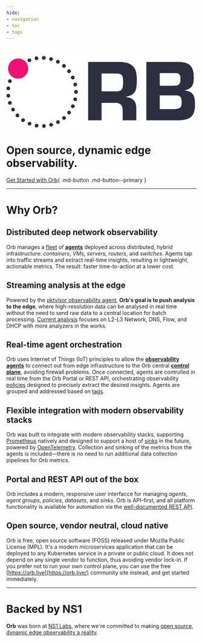 ```yaml
---
hide:
- navigation
- toc
- tags
---
```

<h1></h1>
<img src="img/ORB-logo-black@3x.png" alt="Orb" width="500"/>


# Open source, dynamic edge observability.

[Get Started with Orb](install/){ .md-button .md-button--primary }


***

# Why Orb?

## Distributed deep network observability
Orb manages a [fleet](about/#fleet) of **[agents](about/#agent)** deployed across distributed, hybrid infrastructure: *containers*, *VMs*, *servers*, *routers*, and *switches*. 
Agents tap into traffic streams and extract real-time insights, resulting in lightweight, actionable metrics. The result: faster time-to-action at a lower cost.


## Streaming analysis at the edge
Powered by the [pktvisor observability agent](https://pktvisor.dev), **Orb's goal is to push analysis to the edge**, where high-resolution data can be analysed in real time without the need to send raw data to a central location for batch processing. [Current analysis](https://github.com/ns1labs/pktvisor/wiki/Current-Metrics) focuses on L2-L3 Network, DNS, Flow, and DHCP with more analyzers in the works.

## Real-time agent orchestration
Orb uses Internet of Things (IoT) principles to allow the **[observability agents](https://orb.community/about/#the-agents)** to connect out from edge infrastructure to the Orb central **[control plane](https://orb.community/about/#the-control-plane)**, avoiding firewall problems. Once connected, agents are controlled in real time from the Orb Portal or REST API, orchestrating observability [policies](about/#policies) designed to precisely extract the desired insights. Agents are grouped and addressed based on [tags](about/#agent-group).

## Flexible integration with modern observability stacks
Orb was built to integrate with modern observability stacks, supporting [Prometheus](https://prometheus.io/) natively and
designed to support a host of [sinks](about/#sinks) in the future, powered by [OpenTelemetry](https://opentelemetry.io/). Collection and sinking of the metrics from the agents
is included—there is no need to run additional data collection pipelines for Orb metrics.

## Portal and REST API out of the box
Orb includes a modern, responsive user interfacce for managing *agents*, *agent groups*, *policies*, *datasets*, and *sinks*. Orb is API-first, and all platform functionality is available for automation via the [well-documented REST API](docs/#working-with-api-docs).

## Open source, vendor neutral, cloud native
Orb is free, open source software (FOSS) released under Mozilla Public License (MPL). It's a modern microservices application that can be deployed to any Kubernetes service in a private or public cloud. It does not depend on any single vendor to function, thus avoiding vendor lock-in. If you prefer not to run your own control plane, you can use the free [https://orb.live](https://orb.live/) community site instead, and get started immediately.

***

# Backed by NS1
**Orb** was born at [NS1 Labs](https://ns1.com/labs), where we're committed to making [open source, dynamic edge observability a reality](https://ns1.com/blog/orb-a-new-paradigm-for-dynamic-edge-observability).

